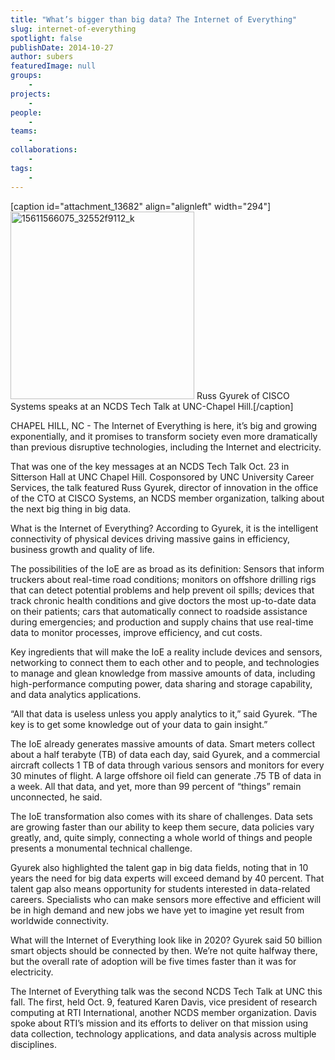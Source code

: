 ```yaml
---
title: "What’s bigger than big data? The Internet of Everything"
slug: internet-of-everything
spotlight: false
publishDate: 2014-10-27
author: subers
featuredImage: null
groups:
    - 
projects:
    - 
people:
    - 
teams: 
    - 
collaborations:
    - 
tags:
    - 
---
```

[caption id="attachment_13682" align="alignleft" width="294"]<img class="wp-image-13682 size-medium" src="http://renci.org/wp-content/uploads/2014/10/15611566075-32552f9112-k-294x300.jpg" alt="15611566075_32552f9112_k" width="294" height="300" /> Russ Gyurek of CISCO Systems speaks at an NCDS Tech Talk at UNC-Chapel Hill.[/caption]

CHAPEL HILL, NC - The Internet of Everything is here, it’s big and growing exponentially, and it promises to transform society even more dramatically than previous disruptive technologies, including the Internet and electricity.

That was one of the key messages at an NCDS Tech Talk Oct. 23 in Sitterson Hall at UNC Chapel Hill. Cosponsored by UNC University Career Services, the talk featured Russ Gyurek, director of innovation in the office of the CTO at CISCO Systems, an NCDS member organization, talking about the next big thing in big data.

<!--more-->

What is the Internet of Everything? According to Gyurek, it is the intelligent connectivity of physical devices driving massive gains in efficiency, business growth and quality of life.

The possibilities of the IoE are as broad as its definition: Sensors that inform truckers about real-time road conditions; monitors on offshore drilling rigs that can detect potential problems and help prevent oil spills; devices that track chronic health conditions and give doctors the most up-to-date data on their patients; cars that automatically connect to roadside assistance during emergencies; and production and supply chains that use real-time data to monitor processes, improve efficiency, and cut costs.

Key ingredients that will make the IoE a reality include devices and sensors, networking to connect them to each other and to people, and technologies to manage and glean knowledge from massive amounts of data, including high-performance computing power, data sharing and storage capability, and data analytics applications.

“All that data is useless unless you apply analytics to it,” said Gyurek. “The key is to get some knowledge out of your data to gain insight.”

The IoE already generates massive amounts of data. Smart meters collect about a half terabyte (TB) of data each day, said Gyurek, and a commercial aircraft collects 1 TB of data through various sensors and monitors for every 30 minutes of flight. A large offshore oil field can generate .75 TB of data in a week. All that data, and yet, more than 99 percent of “things” remain unconnected, he said.

The IoE transformation also comes with its share of challenges. Data sets are growing faster than our ability to keep them secure, data policies vary greatly, and, quite simply, connecting a whole world of things and people presents a monumental technical challenge.

Gyurek also highlighted the talent gap in big data fields, noting that in 10 years the need for big data experts will exceed demand by 40 percent. That talent gap also means opportunity for students interested in data-related careers. Specialists who can make sensors more effective and efficient will be in high demand and new jobs we have yet to imagine yet result from worldwide connectivity.

What will the Internet of Everything look like in 2020? Gyurek said 50 billion smart objects should be connected by then. We’re not quite halfway there, but the overall rate of adoption will be five times faster than it was for electricity.

The Internet of Everything talk was the second NCDS Tech Talk at UNC this fall. The first, held Oct. 9, featured Karen Davis, vice president of research computing at RTI International, another NCDS member organization. Davis spoke about RTI’s mission and its efforts to deliver on that mission using data collection, technology applications, and data analysis across multiple disciplines.
